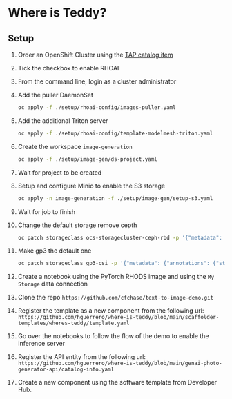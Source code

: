 # Where is Teddy?

## Setup

1. Order an OpenShift Cluster using the [TAP catalog item](https://demo.redhat.com/catalog?search=tap&item=babylon-catalog-prod%2Fenterprise.redhat-tap-demo.prod)

2. Tick the checkbox to enable RHOAI

3. From the command line, login as a cluster administrator

4. Add the puller DaemonSet

   ```bash
   oc apply -f ./setup/rhoai-config/images-puller.yaml
   ```

5. Add the additional Triton server

   ```bash
   oc apply -f ./setup/rhoai-config/template-modelmesh-triton.yaml
   ```

6. Create the workspace `image-generation`

   ```bash
   oc apply -f ./setup/image-gen/ds-project.yaml
   ```

7. Wait for project to be created

8. Setup and configure Minio to enable the S3 storage

   ```bash
   oc apply -n image-generation -f ./setup/image-gen/setup-s3.yaml
   ```

9. Wait for job to finish

10. Change the default storage remove cepth

    ```sh
    oc patch storageclass ocs-storagecluster-ceph-rbd -p '{"metadata": {"annotations": {"storageclass.kubernetes.io/is-default-class": "false"}}}'
    ```

11. Make gp3 the default one

    ```sh
    oc patch storageclass gp3-csi -p '{"metadata": {"annotations": {"storageclass.kubernetes.io/is-default-class": "true"}}}'
    ```

12. Create a notebook using the PyTorch RHODS image and using the `My Storage` data connection

13. Clone the repo `https://github.com/cfchase/text-to-image-demo.git` 

11. Register the template as a new component from the following url: `https://github.com/hguerrero/where-is-teddy/blob/main/scaffolder-templates/wheres-teddy/template.yaml`
12. Go over the notebooks to follow the flow of the demo to enable the inference server
13. Register the API entity from the following url: `https://github.com/hguerrero/where-is-teddy/blob/main/genai-photo-generator-api/catalog-info.yaml`

12. Create a new component using the software template from Developer Hub.